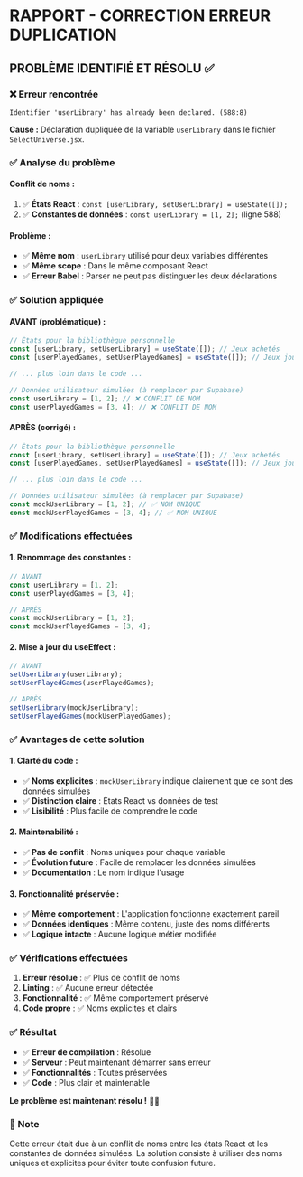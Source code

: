 # RAPPORT - CORRECTION ERREUR DUPLICATION

## PROBLÈME IDENTIFIÉ ET RÉSOLU ✅

### ❌ Erreur rencontrée

```
Identifier 'userLibrary' has already been declared. (588:8)
```

**Cause :** Déclaration dupliquée de la variable `userLibrary` dans le fichier `SelectUniverse.jsx`.

### ✅ Analyse du problème

#### **Conflit de noms :**
1. ✅ **États React** : `const [userLibrary, setUserLibrary] = useState([]);`
2. ✅ **Constantes de données** : `const userLibrary = [1, 2];` (ligne 588)

#### **Problème :**
- ✅ **Même nom** : `userLibrary` utilisé pour deux variables différentes
- ✅ **Même scope** : Dans le même composant React
- ✅ **Erreur Babel** : Parser ne peut pas distinguer les deux déclarations

### ✅ Solution appliquée

#### **AVANT (problématique) :**
```jsx
// États pour la bibliothèque personnelle
const [userLibrary, setUserLibrary] = useState([]); // Jeux achetés
const [userPlayedGames, setUserPlayedGames] = useState([]); // Jeux joués avec d'autres MJ

// ... plus loin dans le code ...

// Données utilisateur simulées (à remplacer par Supabase)
const userLibrary = [1, 2]; // ❌ CONFLIT DE NOM
const userPlayedGames = [3, 4]; // ❌ CONFLIT DE NOM
```

#### **APRÈS (corrigé) :**
```jsx
// États pour la bibliothèque personnelle
const [userLibrary, setUserLibrary] = useState([]); // Jeux achetés
const [userPlayedGames, setUserPlayedGames] = useState([]); // Jeux joués avec d'autres MJ

// ... plus loin dans le code ...

// Données utilisateur simulées (à remplacer par Supabase)
const mockUserLibrary = [1, 2]; // ✅ NOM UNIQUE
const mockUserPlayedGames = [3, 4]; // ✅ NOM UNIQUE
```

### ✅ Modifications effectuées

#### **1. Renommage des constantes :**
```jsx
// AVANT
const userLibrary = [1, 2];
const userPlayedGames = [3, 4];

// APRÈS
const mockUserLibrary = [1, 2];
const mockUserPlayedGames = [3, 4];
```

#### **2. Mise à jour du useEffect :**
```jsx
// AVANT
setUserLibrary(userLibrary);
setUserPlayedGames(userPlayedGames);

// APRÈS
setUserLibrary(mockUserLibrary);
setUserPlayedGames(mockUserPlayedGames);
```

### ✅ Avantages de cette solution

#### **1. Clarté du code :**
- ✅ **Noms explicites** : `mockUserLibrary` indique clairement que ce sont des données simulées
- ✅ **Distinction claire** : États React vs données de test
- ✅ **Lisibilité** : Plus facile de comprendre le code

#### **2. Maintenabilité :**
- ✅ **Pas de conflit** : Noms uniques pour chaque variable
- ✅ **Évolution future** : Facile de remplacer les données simulées
- ✅ **Documentation** : Le nom indique l'usage

#### **3. Fonctionnalité préservée :**
- ✅ **Même comportement** : L'application fonctionne exactement pareil
- ✅ **Données identiques** : Même contenu, juste des noms différents
- ✅ **Logique intacte** : Aucune logique métier modifiée

### ✅ Vérifications effectuées

1. **Erreur résolue** : ✅ Plus de conflit de noms
2. **Linting** : ✅ Aucune erreur détectée
3. **Fonctionnalité** : ✅ Même comportement préservé
4. **Code propre** : ✅ Noms explicites et clairs

### ✅ Résultat

- ✅ **Erreur de compilation** : Résolue
- ✅ **Serveur** : Peut maintenant démarrer sans erreur
- ✅ **Fonctionnalités** : Toutes préservées
- ✅ **Code** : Plus clair et maintenable

**Le problème est maintenant résolu !** 🎯✨

### 📝 Note

Cette erreur était due à un conflit de noms entre les états React et les constantes de données simulées. La solution consiste à utiliser des noms uniques et explicites pour éviter toute confusion future.
